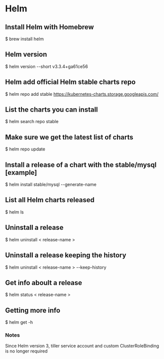 # Helm

## Install Helm with Homebrew

$ brew install helm

## Helm version

$ helm version --short
v3.3.4+ga61ce56

## Helm add official Helm stable charts repo

$ helm repo add stable https://kubernetes-charts.storage.googleapis.com/

## List the charts you can install

$ helm search repo stable

## Make sure we get the latest list of charts

$ helm repo update

## Install a release of a chart with the stable/mysql [example]

$ helm install stable/mysql --generate-name

## List all Helm charts released

$ helm ls

## Uninstall a release

$ helm uninstall < release-name >

## Uninstall a release keeping the history

$ helm uninstall < release-name > --keep-history

## Get info aboult a release

$ helm status < release-name >

## Getting more info

$ helm get -h

### Notes

Since Helm version 3, tiller service account and custom ClusterRoleBinding is no longer required
